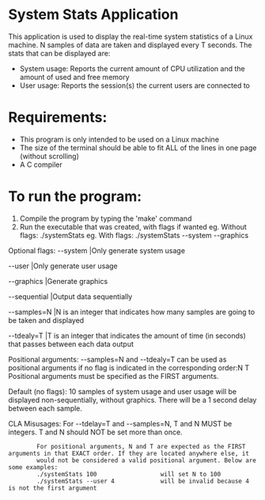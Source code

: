 # System Stats Application

This application is used to display the real-time system statistics of a Linux machine. N samples of data are taken and displayed every T seconds. The stats that can be displayed are:

- System usage:  Reports the current amount of CPU utilization and the amount of used and free memory
- User usage:   Reports the session(s) the current users are connected to 

# Requirements:
- This program is only intended to be used on a Linux machine
- The size of the terminal should be able to fit ALL of the lines in one page (without scrolling)
- A C compiler

# To run the program:
1) Compile the program by typing the 'make' command
2) Run the executable that was created, with flags if wanted
      eg. Without flags: ./systemStats
      eg. With flags: ./systemStats --system --graphics

Optional flags:
--system        |Only generate system usage

--user          |Only generate user usage

--graphics      |Generate graphics

--sequential    |Output data sequentially

--samples=N     |N is an integer that indicates how many samples are going to be taken and displayed

--tdealy=T      |T is an integer that indicates the amount of time (in seconds) that passes  between each data output

Positional arguments:
--samples=N and --tdealy=T can be used as positional arguments if no flag is indicated in the corresponding order:N T
Positional arguments must be specified as the FIRST arguments.


Default (no flags): 10 samples of system usage and user usage will be displayed non-sequentially, without graphics. 
                    There will be a 1 second delay between each sample.

CLA Misusages: 
            For --tdelay=T and --samples=N, T and N MUST be integers.
            T and N should NOT be set more than once.

            For positional arguments, N and T are expected as the FIRST arguments in that EXACT order. If they are located anywhere else, it 
            would not be considered a valid positional argument. Below are some examples:
            ./systemStats 100                  will set N to 100
            ./systemStats --user 4             will be invalid because 4 is not the first argument

